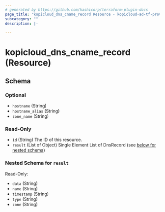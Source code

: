 ```yaml
---
# generated by https://github.com/hashicorp/terraform-plugin-docs
page_title: "kopicloud_dns_cname_record Resource - kopicloud-ad-tf-provider"
subcategory: ""
description: |-
  
---
```


# kopicloud_dns_cname_record (Resource)





<!-- schema generated by tfplugindocs -->
## Schema

### Optional

- `hostname` (String)
- `hostname_alias` (String)
- `zone_name` (String)

### Read-Only

- `id` (String) The ID of this resource.
- `result` (List of Object) Single Element List of DnsRecord (see [below for nested schema](#nestedatt--result))

<a id="nestedatt--result"></a>
### Nested Schema for `result`

Read-Only:

- `data` (String)
- `name` (String)
- `timestamp` (String)
- `type` (String)
- `zone` (String)


